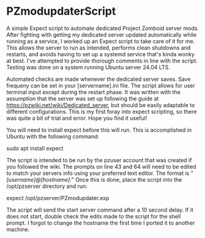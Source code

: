 # PZmodupdaterScript
A simple Expect script to automate dedicated Project Zomboid server mods. 
After fighting with getting my dedicated server updated automatically while running as a service,
I worked up an Expect script to take care of it for me. This allows the server to run as intended,
performs clean shutdowns and restarts, and avoids having to set up a systemd service that's kinda
wonky at best. I've attempted to provide thorough comments in line with the script. Testing was done
on a system running Ubuntu server 24.04 LTS.

Automated checks are made whenever the dedicated server saves. Save frequeny can be set in your
[servername].ini file. The script allows for user terminal input except during the restart phase. It
was written with the assumption that the server was set up following the guide at
https://pzwiki.net/wiki/Dedicated_server, but should be easily adaptable to different configurations.
This is my first foray into expect scripting, so there was quite a bit of trial and error.
Hope you find it useful!

You will need to install expect before this will run. This is accomplished in Ubuntu with the following command:

sudo apt install expect

The script is intended to be run by the pzuser account that was created if you followed the wiki.
The prompts on line 43 and 64 will need to be edited to match your servers info using your preferred text editor.
The format is "*[username]@[hostname]:*"
Once this is done, place the script into the /opt/pzserver directory and run:

expect /opt/pzserver/PZmodupdater.exp

The script will send the start server command after a 10 second delay. If it does not start, double check the
edits made to the script for the shell prompt. I forgot to change the hostname the first time I ported it to
another machine.
